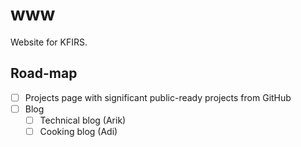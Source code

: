 # www

Website for KFIRS.

## Road-map

- [ ] Projects page with significant public-ready projects from GitHub
- [ ] Blog
    - [ ] Technical blog (Arik)
    - [ ] Cooking blog (Adi)
